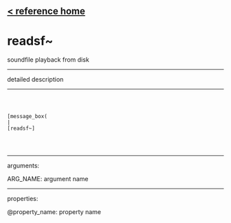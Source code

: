 [< reference home](ceammc_lib.html)
---

# readsf~


soundfile playback from disk

---

detailed description
<br>


---


```



[message_box(                                 
|
[readsf~]


            
```

---
arguments:

ARG_NAME: argument name<br>

---
properties:

@property_name: property name<br>

